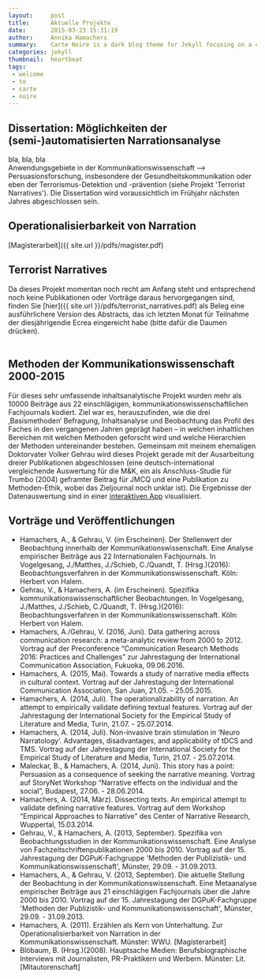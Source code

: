 ```yaml
---
layout:     post
title:      Aktuelle Projekte
date:       2015-03-23 15:31:19
author:     Annika Hamachers
summary:    Carte Noire is a dark blog theme for Jekyll focusing on a clear reading experience.
categories: jekyll
thumbnail:  heartbeat
tags:
 - welcome
 - to
 - carte
 - noire
---
```


## Dissertation: Möglichkeiten der (semi-)automatisierten Narrationsanalyse
bla, bla, bla      
Anwendungsgebiete in der Kommunikationswissenschaft --> Persuasionsforschung, insbesondere der Gesundheitskommunikation oder eben der Terrorismus-Detektion und -prävention (siehe Projekt 'Terrorist Narratives'). Die Dissertation wird voraussichtlich im Frühjahr nächsten Jahres abgeschlossen sein.
<br>

## Operationalisierbarkeit von Narration
[Magisterarbeit]({{ site.url }}/pdfs/magister.pdf)

## Terrorist Narratives
Da dieses Projekt momentan noch recht am Anfang steht und entsprechend noch keine Publikationen oder Vorträge daraus hervorgegangen sind, finden Sie [hier]({{ site.url }}/pdfs/terrorist_narratives.pdf) als Beleg eine ausführlichere Version des Abstracts, das ich letzten Monat für Teilnahme der diesjährigendie Ecrea eingereicht habe (bitte dafür die Daumen drücken).   
<br>

## Methoden der Kommunikationswissenschaft 2000-2015
Für dieses sehr umfassende inhaltsanalytische Projekt wurden mehr als 10000 Beiträge aus 22 einschlägigen, kommunikationswissenschaftlichen Fachjournals kodiert. Ziel war es, herauszufinden, wie die drei ‚Basismethoden‘ Befragung, Inhaltsanalyse und Beobachtung das Profil des Faches in den vergangenen Jahren geprägt haben – in welchen inhaltlichen Bereichen mit welchen Methoden geforscht wird und welche Hierarchien der Methoden untereinander bestehen. Gemeinsam mit meinem ehemaligen Doktorvater Volker Gehrau wird dieses Projekt gerade mit der Ausarbeitung dreier Publikationen abgeschlossen (eine deutsch-international vergleichende Auswertung für die M&K, ein als Anschluss-Studie für Trumbo (2004) geframter Beitrag für JMCQ und eine Publikation zu Methoden-Ethik, wobei das Zieljournal noch unklar ist). Die Ergebnisse der Datenauswertung sind in einer [interaktiven App](https://shinika.shinyapps.io/CommunicationMethods/) visualisiert.   

## Vorträge und Veröffentlichungen
- Hamachers, A., & Gehrau, V. (im Erscheinen). Der Stellenwert der Beobachtung innerhalb der Kommunikationswissenschaft. Eine Analyse empirischer Beiträge aus 22 Internationalen Fachjournals. In Vogelgesang, J./Matthes, J./Schieb, C./Quandt, T.  (Hrsg.)(2016): Beobachtungsverfahren in der Kommunikationswissenschaft. Köln: Herbert von Halem.
- Gehrau, V., & Hamachers, A. (im Erscheinen). Spezifika kommunikationswissenschaftlicher Beobachtungen. In Vogelgesang, J./Matthes, J./Schieb, C./Quandt, T. (Hrsg.)(2016): Beobachtungsverfahren in der Kommunikationswissenschaft. Köln:  Herbert von Halem.
- Hamachers, A./Gehrau, V. (2016, Juni). Data gathering across communication research: a meta-analytic review from 2000 to 2012. Vortrag auf der Preconference “Communication Research Methods 2016: Practices and Challenges” zur Jahrestagung der International Communication Association, Fukuoka, 09.06.2016.
- Hamachers, A. (2015, Mai). Towards a study of narrative media effects in cultural context. Vortrag auf der Jahrestagung der International Communication Association, San Juan, 21.05. - 25.05.2015.
- Hamachers, A. (2014, Juli). The operationalizability of narration. An attempt to empirically validate defining textual features. Vortrag auf der Jahrestagung der International Society for the Empirical Study of Literature and Media, Turin, 21.07. - 25.07.2014.
- Hamachers, A. (2014, Juli). Non-invasive brain stimulation in ‘Neuro Narratology’. Advantages, disadvantages, and applicability of tDCS and TMS. Vortrag auf der Jahrestagung der International Society for the Empirical Study of Literature and Media, Turin, 21.07. - 25.07.2014. 
- Maleckar, B., & Hamachers, A. (2014, Juni). This story has a point: Persuasion as a consequence of seeking the narrative meaning. Vortrag auf StoryNet Workshop “Narrative effects on the individual and the social”, Budapest, 27.06. - 28.06.2014. 
- Hamachers, A. (2014, März). Dissecting texts. An empirical attempt to validate defining narrative features. Vortrag auf dem Workshop “Empirical Approaches to Narrative” des Center of Narrative Research, Wuppertal, 15.03.2014. 
- Gehrau, V., & Hamachers, A. (2013, September). Spezifika von Beobachtungsstudien in der Kommunikationswissenschaft. Eine Analyse von Fachzeitschriftenpublikationen 2000 bis 2010. Vortrag auf der 15. Jahrestagung der DGPuK-Fachgruppe 'Methoden der Publizistik- und Kommunikationswissenschaft', Münster, 29.09. - 31.09.2013.
- Hamachers, A., & Gehrau, V. (2013, September). Die aktuelle Stellung der Beobachtung in der Kommunikationswissenschaft. Eine Metaanalyse empirischer Beiträge aus 21 einschlägigen Fachjournals über die Jahre 2000 bis 2010. Vortrag auf der 15. Jahrestagung der DGPuK-Fachgruppe 'Methoden der Publizistik- und Kommunikationswissenschaft', Münster, 29.09. - 31.09.2013.  
- Hamachers, A. (2011). Erzählen als Kern von Unterhaltung. Zur Operationalisierbarkeit von Narration in der Kommunikationswissenschaft. Münster: WWU. [Magisterarbeit]
- Blöbaum, B. (Hrsg.)(2008). Hauptsache Medien: Berufsbiographische Interviews mit  Journalisten, PR-Praktikern und Werbern. Münster: Lit. [Mitautorenschaft]

